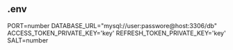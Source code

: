 ## .env

PORT=number
DATABASE_URL="mysql://user:passwore@host:3306/db"
ACCESS_TOKEN_PRIVATE_KEY='key'
REFRESH_TOKEN_PRIVATE_KEY='key'
SALT=number
